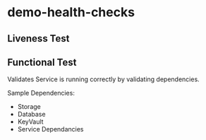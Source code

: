 # demo-health-checks

## Liveness Test

## Functional Test

Validates Service is running correctly by validating dependencies.

Sample Dependencies:
- Storage
- Database
- KeyVault
- Service Dependancies





